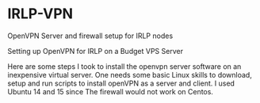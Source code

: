 # IRLP-VPN
OpenVPN Server and firewall setup for IRLP nodes

Setting up OpenVPN for IRLP on a Budget VPS Server

Here are some steps I took to install the openvpn server software on an inexpensive virtual server. One needs some basic Linux skills to download, setup and run scripts to install openVPN as a server and client. I used Ubuntu 14 and 15 since The firewall would not work on Centos.

